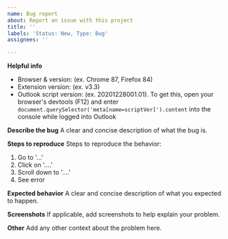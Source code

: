 ```yaml
---
name: Bug report
about: Report an issue with this project
title: ''
labels: 'Status: New, Type: Bug'
assignees: ''

---
```


**Helpful info**
- Browser & version: (ex. Chrome 87, Firefox 84)
- Extension version: (ex. v3.3)
- Outlook script version: (ex. 20201228001.01). To get this, open your browser's devtools (F12) and enter `document.querySelector('meta[name=scriptVer]').content` into the console while logged into Outlook

**Describe the bug**
A clear and concise description of what the bug is.

**Steps to reproduce**
Steps to reproduce the behavior:
1. Go to '...'
2. Click on '....'
3. Scroll down to '....'
4. See error

**Expected behavior**
A clear and concise description of what you expected to happen.

**Screenshots**
If applicable, add screenshots to help explain your problem.

**Other**
Add any other context about the problem here.

